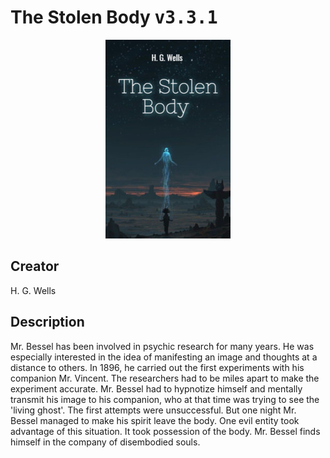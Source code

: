 
# The Stolen Body <kbd>v3.3.1</kbd>

<center>
  <img src="./cover-1024.jpg"/>
</center>

## Creator
H. G. Wells

## Description
Mr. Bessel has been involved in psychic research for many years. He was especially interested in the idea of manifesting an image and thoughts at a distance to others. In 1896, he carried out the first experiments with his companion Mr. Vincent. The researchers had to be miles apart to make the experiment accurate. Mr. Bessel had to hypnotize himself and mentally transmit his image to his companion, who at that time was trying to see the 'living ghost'. The first attempts were unsuccessful. But one night Mr. Bessel managed to make his spirit leave the body. One evil entity took advantage of this situation. It took possession of the body. Mr. Bessel finds himself in the company of disembodied souls. 
